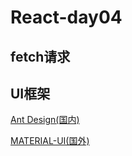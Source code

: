 # React-day04

## fetch请求



## UI框架

[Ant Design(国内)](https://ant.design/index-cn)

[MATERIAL-UI(国外)](https://material-ui.com/)

